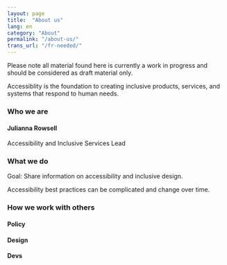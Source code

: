 ```yaml
---
layout: page
title:  "About us"
lang: en
category: "About"
permalink: "/about-us/"
trans_url: "/fr-needed/"
---
```


Please note all material found here is currently a work in progress and should be considered as draft material only.

Accessiblity is the foundation to creating inclusive products, services, and systems that respond to human needs. 

### Who we are

#### Julianna Rowsell
Accessibility and Inclusive Services Lead


### What we do
Goal: Share information on accessibility and inclusive design.

Accessibility best practices can be complicated and change over time. 

### How we work with others

#### Policy

#### Design

#### Devs
